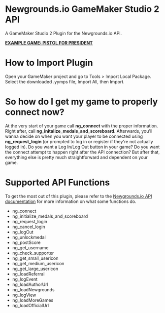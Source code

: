 # Newgrounds.io GameMaker Studio 2 API
A GameMaker Studio 2 Plugin for the Newgrounds.io API.

**[EXAMPLE GAME: PISTOL FOR PRESIDENT](https://www.newgrounds.com/portal/view/818229)**

# How to Import Plugin
Open your GameMaker project and go to Tools > Import Local Package.
Select the downloaded .yymps file, Import All, then Import.

# So how do I get my game to properly connect now?
At the very start of your game call **ng_connect** with the proper information. Right after, call **ng_initalize_medals_and_scoreboard**.
Afterwards, you'll wanna decide on when you want your player to be connected using **ng_request_login** (or prompted to log in or register if they're not actually logged in). Do you want a Log In/Log Out button in your game? Do you want the connect attempt to happen right after the API connection? But after that, everything else is pretty much straightforward and dependent on your game.

# Supported API Functions
To get the most out of this plugin, please refer to the [Newgrounds.io API documentation](http://www.newgrounds.io/help/components/) for more information on what some functions do.

* ng_connect
* ng_initialize_medals_and_scoreboard
* ng_request_login
* ng_cancel_login
* ng_logOut
* ng_unlockmedal
* ng_postScore
* ng_get_username
* ng_check_supporter
* ng_get_small_usericon
* ng_get_medium_usericon
* ng_get_large_usericon
* ng_loadReferral
* ng_logEvent
* ng_loadAuthorUrl
* ng_loadNewgrounds
* ng_logView
* ng_loadMoreGames
* ng_loadOfficialUrl
